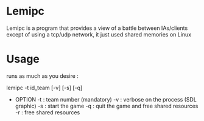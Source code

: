 Lemipc
======

Lemipc is a program that provides a view of a battle between IAs/clients except of using a tcp/udp network, it just used shared memories on Linux

Usage
======

runs as much as you desire :

lemipc -t id_team [-v] [-s] [-q]

- OPTION
-t : team number (mandatory)
-v : verbose on the process (SDL graphic)
-s : start the game
-q : quit the game and free shared resources
-r : free shared resources
